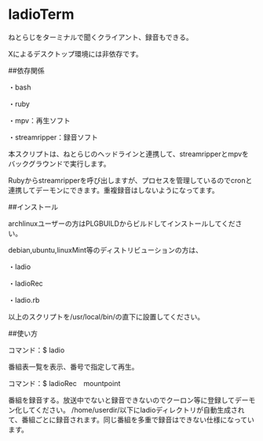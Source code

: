 # ladioTerm

ねとらじをターミナルで聞くクライアント、録音もできる。

Xによるデスクトップ環境には非依存です。

##依存関係

・bash

・ruby

・mpv：再生ソフト

・streamripper：録音ソフト


本スクリプトは、ねとらじのヘッドラインと連携して、streamripperとmpvをバックグラウンドで実行します。

Rubyからstreamripperを呼び出しますが、プロセスを管理しているのでcronと連携してデーモンにできます。重複録音はしないようになってます。

##インストール

archlinuxユーザーの方はPLGBUILDからビルドしてインストールしてください。

debian,ubuntu,linuxMint等のディストリビューションの方は、

・ladio

・ladioRec

・ladio.rb

以上のスクリプトを/usr/local/bin/の直下に設置してください。

##使い方

コマンド：$ ladio

番組表一覧を表示、番号で指定して再生。

コマンド：$ ladioRec　mountpoint

番組を録音する。放送中でないと録音できないのでクーロン等に登録してデーモン化してください。
/home/userdir/以下にladioディレクトリが自動生成されて、番組ごとに録音されます。同じ番組を多重で録音はできない仕様になっています。

